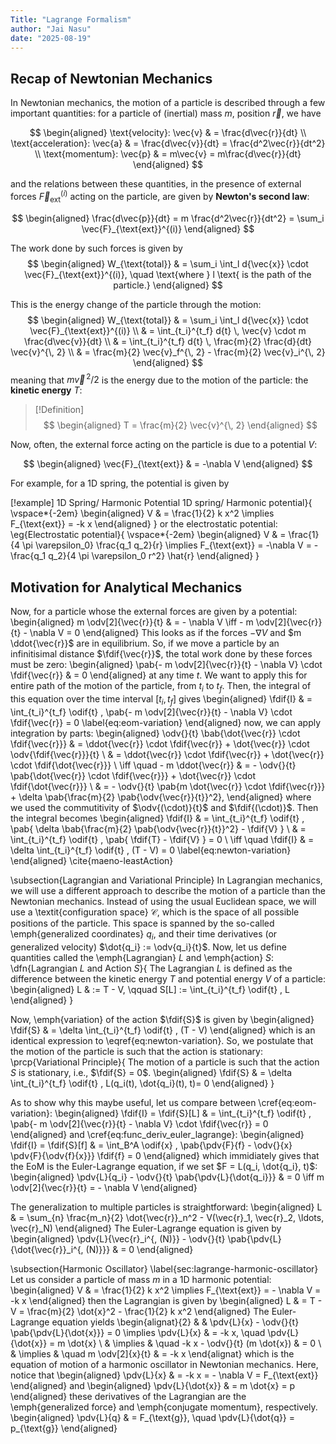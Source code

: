 ```yaml
---
Title: "Lagrange Formalism"
author: "Jai Nasu"
date: "2025-08-19"
---
```


## Recap of Newtonian Mechanics

In Newtonian mechanics, the motion of a particle is described through a few important quantities:
for a particle of (inertial) mass $m$, position $\vec{r}$, we have

$$
\begin{aligned}
  \text{velocity}: \vec{v}     & = \frac{d\vec{r}}{dt}                       \\
  \text{acceleration}: \vec{a} & = \frac{d\vec{v}}{dt} = \frac{d^2\vec{r}}{dt^2} \\
  \text{momentum}: \vec{p}     & = m\vec{v} = m\frac{d\vec{r}}{dt}
\end{aligned}
$$

and the relations between these quantities, in the presence of external forces $\vec{F}_{\text{ext}}^{(i)}$ acting on the particle, are given by **Newton's second law**:

$$
\begin{aligned}
  \frac{d\vec{p}}{dt} = m \frac{d^2\vec{r}}{dt^2} = \sum_i \vec{F}_{\text{ext}}^{(i)}
\end{aligned}
$$

The work done by such forces is given by
$$
\begin{aligned}
  W_{\text{total}} & = \sum_i \int_l d{\vec{x}} \cdot \vec{F}_{\text{ext}}^{(i)}, \quad \text{where } l \text{ is the path of the particle.}
\end{aligned}
$$

This is the energy change of the particle through the motion:
$$
\begin{aligned}
  W_{\text{total}}
   & = \sum_i \int_l d{\vec{x}} \cdot \vec{F}_{\text{ext}}^{(i)}     \\
   & = \int_{t_i}^{t_f} d{t} \, \vec{v} \cdot m \frac{d\vec{v}}{dt}     \\
   & = \int_{t_i}^{t_f} d{t} \, \frac{m}{2} \frac{d}{dt} \vec{v}^{\, 2} \\
   & = \frac{m}{2} \vec{v}_f^{\, 2} - \frac{m}{2} \vec{v}_i^{\, 2}
\end{aligned}
$$
meaning that $m \vec{v}^{\, 2} / 2$ is the energy due to the motion of the particle: the **kinetic energy** $T$:

> [!Definition]
> $$
> \begin{aligned}
>   T = \frac{m}{2} \vec{v}^{\, 2}
> \end{aligned}
> $$

Now, often, the external force acting on the particle is due to a potential $V$:

$$
\begin{aligned}
  \vec{F}_{\text{ext}} & = -\nabla V
\end{aligned}
$$

For example, for a 1D spring, the potential is given by

[!example] 1D Spring/ Harmonic Potential
1D spring/ Harmonic potential}{
  \vspace*{-2em}
  \begin{aligned}
    V & = \frac{1}{2} k x^2 \implies F_{\text{ext}} = -k x
  \end{aligned}
}
or the electrostatic potential:
\eg{Electrostatic potential}{
  \vspace*{-2em}
  \begin{aligned}
    V & = \frac{1}{4 \pi \varepsilon_0} \frac{q_1 q_2}{r} \implies F_{\text{ext}} = -\nabla V = -\frac{q_1 q_2}{4 \pi \varepsilon_0 r^2} \hat{r}
  \end{aligned}
}

## Motivation for Analytical Mechanics

Now, for a particle whose the external forces are given by a potential:
\begin{aligned}
  m \odv[2]{\vec{r}}{t} & = - \nabla V \iff - m \odv[2]{\vec{r}}{t} - \nabla V = 0
\end{aligned}
This looks as if the forces $-\nabla V$ and $m \ddot{\vec{r}}$ are in equilibrium.
So, if we move a particle by an infinitisimal distance $\fdif{\vec{r}}$, the total work done by these forces must be zero:
\begin{aligned}
  \pab{- m \odv[2]{\vec{r}}{t} - \nabla V} \cdot \fdif{\vec{r}} & = 0
\end{aligned}
at any time $t$. We want to apply this for entire path of the motion of the particle, from $t_i$ to $t_f$.
Then, the integral of this equation over the time interval $[t_i, t_f]$ gives
\begin{aligned}
  \fdif{I} & = \int_{t_i}^{t_f} \odif{t} \, \pab{- m \odv[2]{\vec{r}}{t} - \nabla V} \cdot \fdif{\vec{r}} = 0 \label{eq:eom-variation}
\end{aligned}
now, we can apply integration by parts:
\begin{aligned}
  \odv{}{t} \bab{\dot{\vec{r}} \cdot \fdif{\vec{r}}}
   & = \ddot{\vec{r}} \cdot \fdif{\vec{r}} + \dot{\vec{r}} \cdot \odv{\fdif{\vec{r}}}{t}                           \\
   & = \ddot{\vec{r}} \cdot \fdif{\vec{r}} + \dot{\vec{r}} \cdot \fdif{\dot{\vec{r}}}                              \\
  \iff \quad - m \ddot{\vec{r}}
   & = - \odv{}{t} \pab{\dot{\vec{r}} \cdot \fdif{\vec{r}}} + \dot{\vec{r}} \cdot \fdif{\dot{\vec{r}}}             \\
   & = - \odv{}{t} \pab{m \dot{\vec{r}} \cdot \fdif{\vec{r}}} + \delta \pab{\frac{m}{2} \pab{\odv{\vec{r}}{t}}^2},
\end{aligned}
where we used the commutitivity of $\odv{(\cdot)}{t}$ and $\fdif{(\cdot)}$.
Then the integral becomes
\begin{aligned}
  \fdif{I}            & = \int_{t_i}^{t_f} \odif{t} \, \pab{
    \delta \bab{\frac{m}{2} \pab{\odv{\vec{r}}{t}}^2}
    - \fdif{V}
  }                                                                                                   \\
                      & = \int_{t_i}^{t_f} \odif{t} \, \pab{
    \fdif{T} - \fdif{V}
  } = 0                                                                                               \\
  \iff \quad \fdif{I} & = \delta \int_{t_i}^{t_f} \odif{t} \, (T - V) = 0 \label{eq:newton-variation}
\end{aligned}
\cite{maeno-leastAction}

\subsection{Lagrangian and Variational Principle}
In Lagrangian mechanics, we will use a different approach to describe the motion of a particle than the Newtonian mechanics.
Instead of using the usual Euclidean space, we will use a \textit{configuration space} $\mathcal{C}$, which is the space of all possible positions of the particle.
This space is spanned by the so-called \emph{generalized coordinates} $q_i$, and their time derivatives (or generalized velocity) $\dot{q_i} := \odv{q_i}{t}$.
Now, let us define quantities called the \emph{Lagrangian} $L$ and \emph{action} $S$:
\dfn{Lagrangian $L$ and Action $S$}{
  The Lagrangian $L$ is defined as the difference between the kinetic energy $T$ and potential energy $V$ of a particle:
  \begin{aligned}
    L & := T - V, \qquad  S[L] := \int_{t_i}^{t_f} \odif{t} \, L
  \end{aligned}
}

Now, \emph{variation} of the action $\fdif{S}$ is given by
\begin{aligned}
  \fdif{S} & = \delta \int_{t_i}^{t_f} \odif{t} \, (T - V)
\end{aligned}
which is an identical expression to \eqref{eq:newton-variation}.
So, we postulate that the motion of the particle is such that the action is stationary:
\prcp{Variational Principle}{
  The motion of a particle is such that the action $S$ is stationary, i.e., $\fdif{S} = 0$.
  \begin{aligned}
    \fdif{S} & = \delta \int_{t_i}^{t_f} \odif{t} \, L(q_i(t), \dot{q_i}(t), t)= 0
  \end{aligned}
}

As to show why this maybe useful, let us compare between \cref{eq:eom-variation}:
\begin{aligned}
  \fdif{I} = \fdif{S}[L] & = \int_{t_i}^{t_f} \odif{t} \, \pab{- m \odv[2]{\vec{r}}{t} - \nabla V} \cdot \fdif{\vec{r}} = 0
\end{aligned}
and \cref{eq:func_deriv_euler_lagrange}:
\begin{aligned}
  \fdif{I} = \fdif{S}[f] & = \int_B^A \odif{x} \, \pab{\pdv{F}{f} - \odv{}{x} \pdv{F}{\odv{f}{x}}} \fdif{f} = 0
\end{aligned}
which immidiately gives that the EoM is the Euler-Lagrange equation, if we set $F = L(q_i, \dot{q_i}, t)$:
\begin{aligned}
  \pdv{L}{q_i} - \odv{}{t} \pab{\pdv{L}{\dot{q_i}}} & = 0 \iff m \odv[2]{\vec{r}}{t} = - \nabla V
\end{aligned}

The generalization to multiple particles is straightforward:
\begin{aligned}
  L & = \sum_{n} \frac{m_n}{2} \dot{\vec{r}}_n^2 - V(\vec{r}_1, \vec{r}_2, \ldots, \vec{r}_N)
\end{aligned}
The Euler-Lagrange equation is given by
\begin{aligned}
  \pdv{L}{\vec{r}_i^{\, (N)}} - \odv{}{t} \pab{\pdv{L}{\dot{\vec{r}}_i^{\, (N)}}} & = 0
\end{aligned}

\subsection{Harmonic Oscillator}
\label{sec:lagrange-harmonic-oscillator}
Let us consider a particle of mass $m$ in a 1D harmonic potential:
\begin{aligned}
  V & = \frac{1}{2} k x^2 \implies F_{\text{ext}} = - \nabla V = -k x
\end{aligned}
then the Lagrangian is given by
\begin{aligned}
  L & = T - V = \frac{m}{2} \dot{x}^2 - \frac{1}{2} k x^2
\end{aligned}
The Euler-Lagrange equation yields
\begin{alignat}{2}
   &          & \pdv{L}{x} - \odv{}{t} \pab{\pdv{L}{\dot{x}}} = 0 \implies \pdv{L}{x} & = -k x, \quad \pdv{L}{\dot{x}} = m \dot{x} \\
   & \implies & \quad -k x - \odv{}{t} (m \dot{x})                                    & = 0                                        \\
   & \implies & \quad m \odv[2]{x}{t}                                                 & = -k x
\end{alignat}
which is the equation of motion of a harmonic oscillator in Newtonian mechanics.
Here, notice that
\begin{aligned}
  \pdv{L}{x} & = -k x = - \nabla V = F_{\text{ext}}
\end{aligned}
and
\begin{aligned}
  \pdv{L}{\dot{x}} & = m \dot{x} = p
\end{aligned}
these derivatives of the Lagrangian are the \emph{generalized force} and \emph{conjugate momentum}, respectively.
\begin{aligned}
  \pdv{L}{q} & = F_{\text{g}}, \quad \pdv{L}{\dot{q}} = p_{\text{g}}
\end{aligned}


